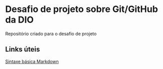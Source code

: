 # Desafio de projeto sobre Git/GitHub da DIO
Repositório criado para o desafio de projeto

## Links úteis 
[Sintaxe básica Markdown](https://www.markdownguide.org/basic-syntax/)
